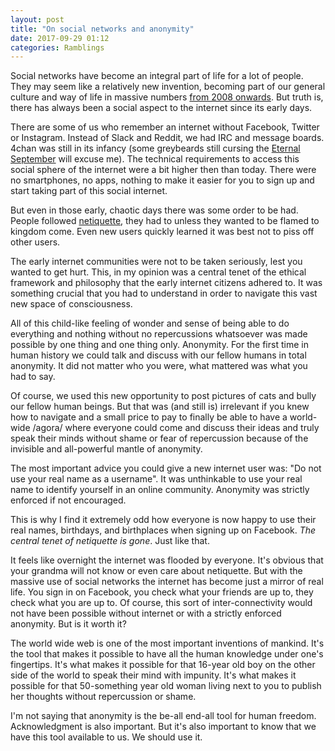 ```yaml
---
layout: post
title: "On social networks and anonymity"
date: 2017-09-29 01:12
categories: Ramblings
---
```

Social networks have become an integral part of life for a lot of people. They
may seem like a relatively new invention, becoming part of our general culture
and way of life in massive numbers [from 2008 onwards](http://www.pewinternet.org/2015/10/08/social-networking-usage-2005-2015/).
But truth is, there has always been a social aspect to the internet since its
early days.

There are some of us who remember an internet without Facebook, Twitter or
Instagram. Instead of Slack and Reddit, we had IRC and message boards. 4chan was
still in its infancy (some greybeards still cursing the [Eternal
September](https://en.wikipedia.org/wiki/Eternal_September) will excuse me). The
technical requirements to access this social sphere of the internet were a bit
higher then than today. There were no smartphones, no apps, nothing to make it
easier for you to sign up and start taking part of this social internet.

But even in those early, chaotic days there was some order to be had. People
followed [netiquette](https://en.wikipedia.org/wiki/Etiquette_in_technology),
they had to unless they wanted to be flamed to kingdom come. Even new users
quickly learned it was best not to piss off other users.

The early internet communities were not to be taken seriously, lest you wanted
to get hurt. This, in my opinion was a central tenet of the ethical framework
and philosophy that the early internet citizens adhered to. It was something
crucial that you had to understand in order to navigate this vast new space of
consciousness.

All of this child-like feeling of wonder and sense of being able to do
everything and nothing without no repercussions whatsoever was made possible by
one thing and one thing only. Anonymity. For the first time in human history we
could talk and discuss with our fellow humans in total anonymity. It did not
matter who you were, what mattered was what you had to say.

Of course, we used this new opportunity to post pictures of cats and bully our
fellow human beings. But that was (and still is) irrelevant if you knew how to
navigate and a small price to pay to finally be able to have a world-wide
/agora/ where everyone could come and discuss their ideas and truly speak their
minds without shame or fear of repercussion because of the invisible and
all-powerful mantle of anonymity.

The most important advice you could give a new internet user was: "Do not use
your real name as a username". It was unthinkable to use your real name to
identify yourself in an online community. Anonymity was strictly enforced if not
encouraged.

This is why I find it extremely odd how everyone is now happy to use their real
names, birthdays, and birthplaces when signing up on Facebook. *The central
tenet of netiquette is gone*. Just like that. 

It feels like overnight the internet was flooded by everyone. It's obvious that
your grandma will not know or even care about netiquette. But with the massive
use of social networks the internet has become just a mirror of real life. You
sign in on Facebook, you check what your friends are up to, they check what you
are up to. Of course, this sort of inter-connectivity would not have been
possible without internet or with a strictly enforced anonymity. But is it worth
it?

The world wide web is one of the most important inventions of mankind. It's the
tool that makes it possible to have all the human knowledge under one's
fingertips. It's what makes it possible for that 16-year old boy on the other
side of the world to speak their mind with impunity. It's what makes it possible
for that 50-something year old woman living next to you to publish her thoughts
without repercussion or shame.

I'm not saying that anonymity is the be-all end-all tool for human
freedom. Acknowledgment is also important. But it's also important to know that
we have this tool available to us. We should use it. 
